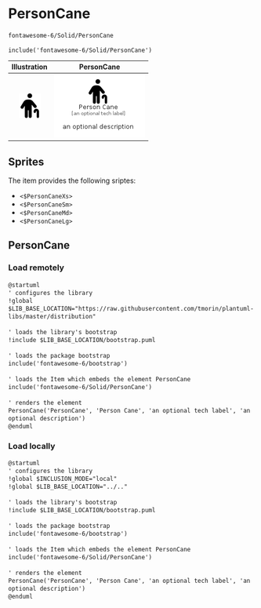 # PersonCane


```text
fontawesome-6/Solid/PersonCane
```

```text
include('fontawesome-6/Solid/PersonCane')
```



| Illustration | PersonCane |
| :---: | :---: |
| ![illustration for Illustration](../../fontawesome-6/Solid/PersonCane.png) | ![illustration for PersonCane](../../fontawesome-6/Solid/PersonCane.Local.png) |



## Sprites
The item provides the following sriptes:

- `<$PersonCaneXs>`
- `<$PersonCaneSm>`
- `<$PersonCaneMd>`
- `<$PersonCaneLg>`





## PersonCane

### Load remotely
```plantuml
@startuml
' configures the library
!global $LIB_BASE_LOCATION="https://raw.githubusercontent.com/tmorin/plantuml-libs/master/distribution"

' loads the library's bootstrap
!include $LIB_BASE_LOCATION/bootstrap.puml

' loads the package bootstrap
include('fontawesome-6/bootstrap')

' loads the Item which embeds the element PersonCane
include('fontawesome-6/Solid/PersonCane')

' renders the element
PersonCane('PersonCane', 'Person Cane', 'an optional tech label', 'an optional description')
@enduml
```

### Load locally
```plantuml
@startuml
' configures the library
!global $INCLUSION_MODE="local"
!global $LIB_BASE_LOCATION="../.."

' loads the library's bootstrap
!include $LIB_BASE_LOCATION/bootstrap.puml

' loads the package bootstrap
include('fontawesome-6/bootstrap')

' loads the Item which embeds the element PersonCane
include('fontawesome-6/Solid/PersonCane')

' renders the element
PersonCane('PersonCane', 'Person Cane', 'an optional tech label', 'an optional description')
@enduml
```

